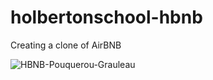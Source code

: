 # holbertonschool-hbnb
Creating a clone of AirBNB

![HBNB-Pouquerou-Grauleau](https://github.com/ghinzuka/holbertonschool-hbnb/assets/102736316/9d281f06-e302-49fe-ab94-9241933ea62c)
